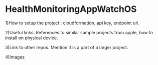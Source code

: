 # HealthMonitoringAppWatchOS

1)How to setup the project : cloudformation, api key, endpoint url.

2)Useful links. References to similar sample projects from apple, how to install on physical device.

3)Link to other repos. Mention it is a part of a larger project.

4)Images
